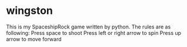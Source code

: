 # wingston
This is my SpaceshipRock game written by python.
The rules are as following:
Press space to shoot
Press left or right arrow to spin
Press up arrow to move forward
